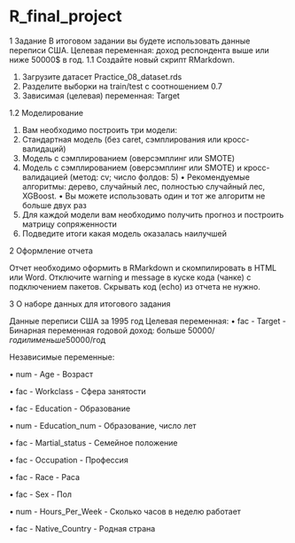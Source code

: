 # R_final_project
1 Задание
В итоговом задании вы будете использовать данные переписи США. Целевая переменная: доход
респондента выше или ниже 50000$ в год.
1.1 Создайте новый скрипт RMarkdown.

1. Загрузите датасет Practice_08_dataset.rds
2. Разделите выборки на train/test с соотношением 0.7
3. Зависимая (целевая) переменная: Target

1.2 Моделирование

1. Вам необходимо построить три модели:
1. Стандартная модель (без caret, сэмплирования или кросс-валидаций)
2. Модель с сэмплированием (оверсэмплинг или SMOTE)
3. Модель с сэмплированием (оверсэмплинг или SMOTE) и кросс-валидацией (метод: cv; число
фолдов: 5)
• Рекомендуемые алгоритмы: дерево, случайный лес, полностью случайный лес, XGBoost.
• Вы можете использовать один и тот же алгоритм не больше двух раз
2. Для каждой модели вам необходимо получить прогноз и построить матрицу сопряженности
3. Подведите итоги какая модель оказалась наилучшей


2 Оформление отчета

Отчет необходимо оформить в RMarkdown и скомпилировать в HTML или Word. Отключите warning и
message в куске кода (чанке) с подключением пакетов. Скрывать код (echo) из отчета не нужно.

3 О наборе данных для итогового задания

Данные переписи США за 1995 год
Целевая переменная:
• fac - Target - Бинарная переменная годовой доход: больше 50000$/год или меньше 50000$/год

Независимые переменные:

• num - Age - Возраст

• fac - Workclass - Сфера занятости

• fac - Education - Образование

• num - Education_num - Образование, число лет

• fac - Martial_status - Семейное положение

• fac - Occupation - Профессия

• fac - Race - Раса

• fac - Sex - Пол

• num - Hours_Per_Week - Сколько часов в неделю работает

• fac - Native_Country - Родная страна
